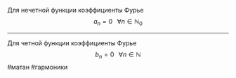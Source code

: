 Для нечетной функции коэффициенты Фурье
$$
a_n = 0 \;\;\; \forall n \in \mathbb{N}_0
$$

---

Для четной функции коэффициенты Фурье
$$
b_n = 0 \;\;\; \forall n \in \mathbb{N}
$$
#матан #гармоники
